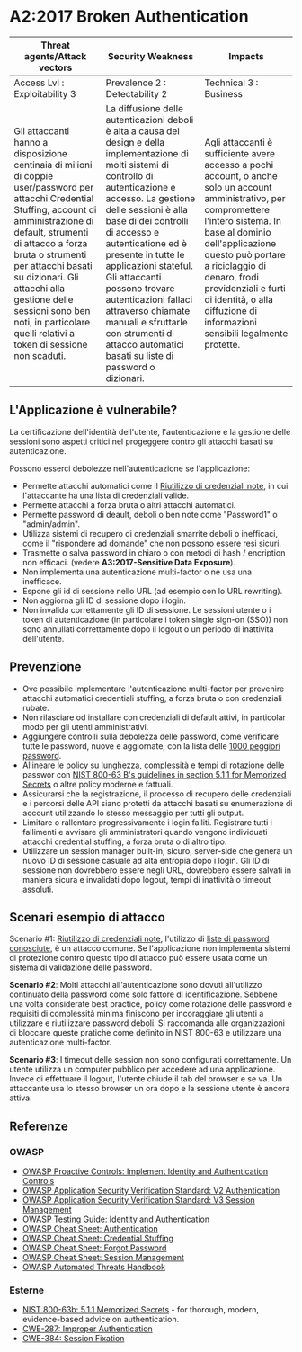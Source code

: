 # A2:2017 Broken Authentication

| Threat agents/Attack vectors | Security Weakness           | Impacts               |
| -- | -- | -- |
| Access Lvl : Exploitability 3 | Prevalence 2 : Detectability 2 | Technical 3 : Business |
| Gli attaccanti hanno a disposizione centinaia di milioni di coppie user/password per attacchi Credential Stuffing, account di amministrazione di default,  strumenti di attacco a forza bruta o strumenti per attacchi basati su dizionari. Gli attacchi alla gestione delle sessioni sono ben noti, in particolare quelli relativi a token di sessione non scaduti. | La diffusione delle autenticazioni deboli è alta a causa del design e della implementazione di molti sistemi di controllo di autenticazione e accesso. La gestione delle sessioni è alla base di dei controlli di accesso e autenticatione ed è presente in tutte le applicazioni stateful. Gli attaccanti possono trovare autenticazioni fallaci attraverso chiamate manuali e sfruttarle con strumenti di attacco automatici basati su liste di password o dizionari. | Agli attaccanti è sufficiente avere accesso a pochi account, o anche solo un account amministrativo, per compromettere l'intero sistema. In base al dominio dell'applicazione questo può portare a riciclaggio di denaro, frodi previdenziali e furti di identità, o alla diffuzione di informazioni sensibili legalmente protette. |

## L'Applicazione è vulnerabile?

La certificazione dell'identità dell'utente, l'autenticazione e la gestione delle sessioni sono aspetti critici nel progeggere contro gli attacchi basati su autenticazione.

Possono esserci debolezze nell'autenticazione se l'applicazione:

* Permette attacchi automatici come il [Riutilizzo di credenziali note](https://www.owasp.org/index.php/Credential_stuffing), in cui l'attaccante ha una lista di credenziali valide.
* Permette attacchi a forza bruta o altri attacchi automatici.
* Permette password di deault, deboli o ben note come "Password1" o "admin/admin".
* Utilizza sistemi di recupero di credenziali smarrite deboli o inefficaci, come il "rispondere ad domande" che non possono essere resi sicuri.
* Trasmette o salva password in chiaro o con metodi di hash / encription non efficaci. (vedere **A3:2017-Sensitive Data Exposure**).
* Non implementa una autenticazione multi-factor o ne usa una inefficace.
* Espone gli id di sessione nello URL (ad esempio con lo  URL rewriting).
* Non aggiorna gli ID di sessione dopo i login.
* Non invalida correttamente gli ID di sessione. Le sessioni utente o i token di autenticazione (in particolare i token single sign-on (SSO)) non sono annullati correttamente dopo il logout o un periodo di inattività dell'utente.

## Prevenzione

* Ove possibile implementare l'autenticazione multi-factor per prevenire attacchi automatici credentiali stuffing, a forza bruta o con credenziali rubate.
* Non rilasciare od installare con credenziali di default attivi, in particolar modo per gli utenti amministrativi.
* Aggiungere controlli sulla debolezza delle password, come verificare tutte le password, nuove e aggiornate, con la lista delle  [1000 peggiori password](https://github.com/danielmiessler/SecLists/tree/master/Passwords).
* Allineare le policy su lunghezza, complessità e tempi di rotazione delle passwor con [NIST 800-63 B's guidelines in section 5.1.1 for Memorized Secrets](https://pages.nist.gov/800-63-3/sp800-63b.html#memsecret) o altre policy moderne e fattuali.
* Assicurarsi che la registrazione, il processo di recupero delle credenziali e i percorsi delle API siano protetti da attacchi basati su enumerazione di account utilizzando lo stesso messaggio per tutti gli output.
* Limitare o rallentare progressivamente i login falliti. Registrare tutti i fallimenti e avvisare gli amministratori quando vengono individuati attacchi credential stuffing, a forza bruta o di altro tipo.
* Utilizzare un session manager built-in, sicuro, server-side che genera un nuovo ID di sessione casuale ad alta entropia dopo i login. Gli ID di sessione non dovrebbero essere negli URL, dovrebbero essere salvati in maniera sicura e invalidati dopo logout, tempi di inattività o timeout assoluti.

## Scenari esempio di attacco

Scenario #1: [Riutilizzo di credenziali note](https://www.owasp.org/index.php/Credential_stuffing), l'utilizzo di  [liste di password conosciute](https://github.com/danielmiessler/SecLists), è un attacco comune. Se l'applicazione non implementa sistemi di protezione contro questo tipo di attacco può essere usata come un sistema di validazione delle password.

**Scenario #2**: Molti attacchi all'autenticazione sono dovuti all'utilizzo continuato della password come solo fattore di identificazione. Sebbene una volta considerate best practice, policy come rotazione delle password e requisiti di complessità minima finiscono per incoraggiare gli utenti a utilizzare e riutilizzare password deboli. Si raccomanda alle organizzazioni di bloccare queste pratiche come definito in NIST 800-63 e utilizzare una autenticazione multi-factor.

**Scenario #3**: I timeout delle session non sono configurati correttamente. Un utente utilizza un computer pubblico per accedere ad una applicazione. Invece di effettuare il logout, l'utente chiude il tab del browser e se va. Un attaccante usa lo stesso browser un ora dopo e la sessione utente è ancora attiva.

## Referenze

### OWASP

* [OWASP Proactive Controls: Implement Identity and Authentication Controls](https://www.owasp.org/index.php/OWASP_Proactive_Controls#5:_Implement_Identity_and_Authentication_Controls)
* [OWASP Application Security Verification Standard: V2 Authentication](https://www.owasp.org/index.php/Category:OWASP_Application_Security_Verification_Standard_Project#tab=Home)
* [OWASP Application Security Verification Standard: V3 Session Management](https://www.owasp.org/index.php/Category:OWASP_Application_Security_Verification_Standard_Project#tab=Home)
* [OWASP Testing Guide: Identity](https://www.owasp.org/index.php/Testing_Identity_Management)
 and [Authentication](https://www.owasp.org/index.php/Testing_for_authentication)
* [OWASP Cheat Sheet: Authentication](https://www.owasp.org/index.php/Authentication_Cheat_Sheet)
* [OWASP Cheat Sheet: Credential Stuffing](https://www.owasp.org/index.php/Credential_Stuffing_Prevention_Cheat_Sheet)
* [OWASP Cheat Sheet: Forgot Password](https://www.owasp.org/index.php/Forgot_Password_Cheat_Sheet)
* [OWASP Cheat Sheet: Session Management](https://www.owasp.org/index.php/Session_Management_Cheat_Sheet)
* [OWASP Automated Threats Handbook](https://www.owasp.org/index.php/OWASP_Automated_Threats_to_Web_Applications)

### Esterne

* [NIST 800-63b: 5.1.1 Memorized Secrets](https://pages.nist.gov/800-63-3/sp800-63b.html#memsecret) - for thorough, modern, evidence-based advice on authentication. 
* [CWE-287: Improper Authentication](https://cwe.mitre.org/data/definitions/287.html)
* [CWE-384: Session Fixation](https://cwe.mitre.org/data/definitions/384.html)
